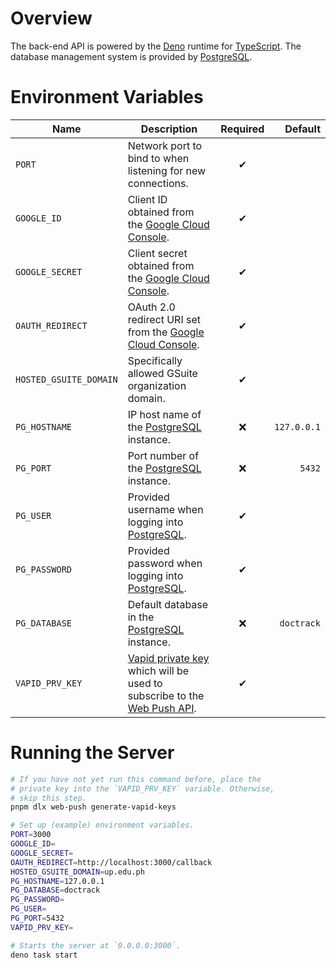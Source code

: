 # Overview

The back-end API is powered by the [Deno] runtime for [TypeScript]. The database management system is provided by [PostgreSQL].

[Deno]: https://deno.land/
[TypeScript]: https://www.typescriptlang.org/
[PostgreSQL]: https://www.postgresql.org/

# Environment Variables

**Name** | **Description** | **Required** | **Default**
-------- | --------------- | :----------: | ----------:
`PORT` | Network port to bind to when listening for new connections. | &#x2714; |
`GOOGLE_ID` | Client ID obtained from the [Google Cloud Console]. | &#x2714; |
`GOOGLE_SECRET` | Client secret obtained from the [Google Cloud Console]. | &#x2714; |
`OAUTH_REDIRECT` | OAuth 2.0 redirect URI set from the [Google Cloud Console]. | &#x2714; |
`HOSTED_GSUITE_DOMAIN` | Specifically allowed GSuite organization domain. | &#x2714;
`PG_HOSTNAME` | IP host name of the [PostgreSQL] instance. | &#x274c; | `127.0.0.1`
`PG_PORT` | Port number of the [PostgreSQL] instance. | &#x274c; | `5432`
`PG_USER` | Provided username when logging into [PostgreSQL]. | &#x2714; |
`PG_PASSWORD` | Provided password when logging into [PostgreSQL]. | &#x2714; |
`PG_DATABASE` | Default database in the [PostgreSQL] instance. | &#x274c; | `doctrack`
`VAPID_PRV_KEY` | [Vapid private key][vapid] which will be used to subscribe to the [Web Push API]. | &#x2714; |

[vapid]: https://blog.mozilla.org/services/2016/08/23/sending-vapid-identified-webpush-notifications-via-mozillas-push-service/
[Web Push API]: https://developer.mozilla.org/en-US/docs/Web/API/Push_API
[Google Cloud Console]: https://console.cloud.google.com/

# Running the Server

```bash
# If you have not yet run this command before, place the
# private key into the `VAPID_PRV_KEY` variable. Otherwise,
# skip this step.
pnpm dlx web-push generate-vapid-keys

# Set up (example) environment variables.
PORT=3000
GOOGLE_ID=
GOOGLE_SECRET=
OAUTH_REDIRECT=http://localhost:3000/callback
HOSTED_GSUITE_DOMAIN=up.edu.ph
PG_HOSTNAME=127.0.0.1
PG_DATABASE=doctrack
PG_PASSWORD=
PG_USER=
PG_PORT=5432
VAPID_PRV_KEY=

# Starts the server at `0.0.0.0:3000`.
deno task start
```
